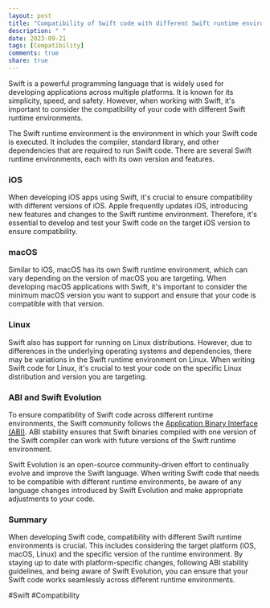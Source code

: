 ```yaml
---
layout: post
title: "Compatibility of Swift code with different Swift runtime environments"
description: " "
date: 2023-09-21
tags: [Compatibility]
comments: true
share: true
---
```


Swift is a powerful programming language that is widely used for developing applications across multiple platforms. It is known for its simplicity, speed, and safety. However, when working with Swift, it's important to consider the compatibility of your code with different Swift runtime environments.

The Swift runtime environment is the environment in which your Swift code is executed. It includes the compiler, standard library, and other dependencies that are required to run Swift code. There are several Swift runtime environments, each with its own version and features.

### iOS

When developing iOS apps using Swift, it's crucial to ensure compatibility with different versions of iOS. Apple frequently updates iOS, introducing new features and changes to the Swift runtime environment. Therefore, it's essential to develop and test your Swift code on the target iOS version to ensure compatibility.

### macOS

Similar to iOS, macOS has its own Swift runtime environment, which can vary depending on the version of macOS you are targeting. When developing macOS applications with Swift, it's important to consider the minimum macOS version you want to support and ensure that your code is compatible with that version.

### Linux

Swift also has support for running on Linux distributions. However, due to differences in the underlying operating systems and dependencies, there may be variations in the Swift runtime environment on Linux. When writing Swift code for Linux, it's crucial to test your code on the specific Linux distribution and version you are targeting.

### ABI and Swift Evolution

To ensure compatibility of Swift code across different runtime environments, the Swift community follows the [Application Binary Interface (ABI)](https://swift.org/blog/abi-stability-and-more/). ABI stability ensures that Swift binaries compiled with one version of the Swift compiler can work with future versions of the Swift runtime environment.

Swift Evolution is an open-source community-driven effort to continually evolve and improve the Swift language. When writing Swift code that needs to be compatible with different runtime environments, be aware of any language changes introduced by Swift Evolution and make appropriate adjustments to your code.

### Summary

When developing Swift code, compatibility with different Swift runtime environments is crucial. This includes considering the target platform (iOS, macOS, Linux) and the specific version of the runtime environment. By staying up to date with platform-specific changes, following ABI stability guidelines, and being aware of Swift Evolution, you can ensure that your Swift code works seamlessly across different runtime environments.

#Swift #Compatibility